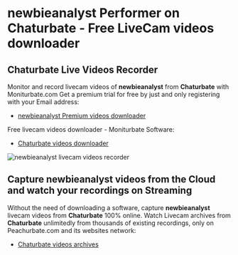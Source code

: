 # newbieanalyst Performer on Chaturbate - Free LiveCam videos downloader

## Chaturbate Live Videos Recorder

Monitor and record livecam videos of **newbieanalyst** from **Chaturbate** with Moniturbate.com
Get a premium trial for free by just and only registering with your Email address:
* [newbieanalyst Premium videos downloader](https://moniturbate.com/request-demo-licence-key.html)

Free livecam videos downloader - Moniturbate Software:
* [Chaturbate videos downloader](https://moniturbate.com/moniturbate-download-software.html)

![newbieanalyst livecam videos recorder](https://peachurnet.com/templates/moniturbate-software.png)


## Capture newbieanalyst videos from the Cloud and watch your recordings on Streaming

Without the need of downloading a software, capture **newbieanalyst** livecam videos from **Chaturbate** 100% online.
Watch Livecam archives from **Chaturbate** unlimitedly from thousands of existing recordings, only on Peachurbate.com and its websites network:
* [Chaturbate videos archives](https://peachurnet.com/)